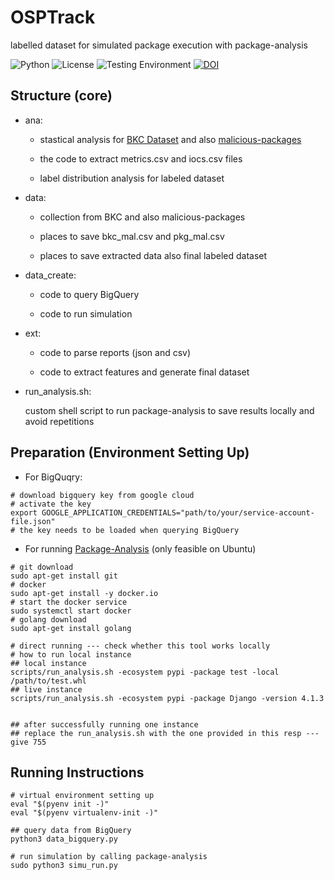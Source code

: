 # OSPTrack
labelled dataset for simulated package execution with package-analysis


![Python](https://img.shields.io/badge/Python3-3.10-brightgreen.svg) 
![License](https://img.shields.io/badge/license-MIT3.0-green.svg)
![Testing Environment](https://img.shields.io/badge/Ubuntu-22.04.5-LTS-golden.svg)
[![DOI](https://zenodo.org/badge/677001279.svg)](https://doi.org/10.5281/zenodo.14197321)


## Structure (core)

- ana:

    - stastical analysis for [BKC Dataset](https://dasfreak.github.io/Backstabbers-Knife-Collection/) and also [malicious-packages](https://github.com/ossf/malicious-packages/tree/main/osv/malicious)

    - the code to extract metrics.csv and iocs.csv files
    
    - label distribution analysis for labeled dataset

- data:

    - collection from BKC and also malicious-packages

    - places to save bkc_mal.csv and pkg_mal.csv

    - places to save extracted data also final labeled dataset

- data_create:

    - code to query BigQuery

    - code to run simulation

- ext:

    - code to parse reports (json and csv) 
    
    - code to extract features and generate final dataset

- run_analysis.sh:

    custom shell script to run package-analysis to save results locally and avoid repetitions


## Preparation (Environment Setting Up)

- For BigQuqry:
```
# download bigquery key from google cloud
# activate the key
export GOOGLE_APPLICATION_CREDENTIALS="path/to/your/service-account-file.json"
# the key needs to be loaded when querying BigQuery

```

- For running [Package-Analysis](https://github.com/ossf/package-analysis) (only feasible on Ubuntu)

```
# git download
sudo apt-get install git
# docker
sudo apt-get install -y docker.io
# start the docker service
sudo systemctl start docker
# golang download
sudo apt-get install golang

# direct running --- check whether this tool works locally
# how to run local instance
## local instance
scripts/run_analysis.sh -ecosystem pypi -package test -local /path/to/test.whl
## live instance
scripts/run_analysis.sh -ecosystem pypi -package Django -version 4.1.3


## after successfully running one instance
## replace the run_analysis.sh with the one provided in this resp --- give 755 
```


## Running Instructions

```
# virtual environment setting up
eval "$(pyenv init -)"
eval "$(pyenv virtualenv-init -)"

## query data from BigQuery
python3 data_bigquery.py

# run simulation by calling package-analysis
sudo python3 simu_run.py

```